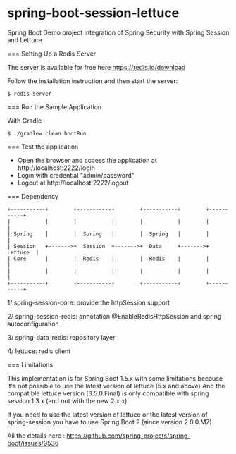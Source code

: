 # spring-boot-session-lettuce
Spring Boot Demo project Integration of Spring Security with Spring Session and Lettuce

=== Setting Up a Redis Server

The server is available for free here https://redis.io/download

Follow the installation instruction and then start the server:

```shell
$ redis-server
```

=== Run the Sample Application

With Gradle
```shell
$ ./gradlew clean bootRun
```

=== Test the application

- Open the browser and access the application at http://localhost:2222/login
- Login with credential "admin/password"
- Logout at http://localhost:2222/logout

=== Dependency 
```
+-----------+        +-----------+        +-----------+        +-----------+
|           |        |           |        |           |        |           |
| Spring    |        |  Spring   |        |  Spring   |        |           |
| Session   +------->+  Session  +------->+  Data     +------->+  Lettuce  |
| Core      |        |  Redis    |        |  Redis    |        |           |
|           |        |           |        |           |        |           |
+-----------+        +-----------+        +-----------+        +-----------+
```
1/ spring-session-core: provide the httpSession support 

2/ spring-session-redis: annotation @EnableRedisHttpSession and spring autoconfiguration

3/ spring-data-redis: repository layer 

4/ lettuce: redis client 


=== Limitations 

This implementation is for Spring Boot 1.5.x with some limitations because it's not possible to use the latest version of lettuce (5.x and above)
And the compatible lettuce version (3.5.0.Final) is only compatible with spring session 1.3.x (and not with the new 2.x.x)

If you need to use the latest version of lettuce or the latest version of spring-session you have to use Spring Boot 2 (since version 2.0.0.M7)

All the details here :
https://github.com/spring-projects/spring-boot/issues/9536


